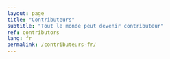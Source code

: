 ```yaml
---
layout: page
title: "Contributeurs"
subtitle: "Tout le monde peut devenir contributeur"
ref: contributors
lang: fr
permalink: /contributeurs-fr/
---
```

